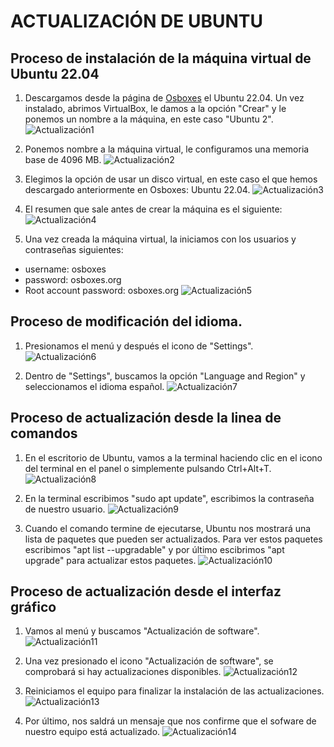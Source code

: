 # ACTUALIZACIÓN DE UBUNTU

## Proceso de instalación de la máquina virtual de Ubuntu 22.04

1. Descargamos desde la página de [Osboxes](https://www.osboxes.org/ubuntu/) el Ubuntu 22.04. Un vez instalado, abrimos VirtualBox, le damos a la opción "Crear" y le ponemos un nombre a la máquina, en este caso "Ubuntu 2".
![Actualización1](https://github.com/neusmartinez/Actualizacion-Ubuntu/blob/main/ACTUALIZAR_UBUNTU_1.png)


2. Ponemos nombre a la máquina virtual, le configuramos una memoria base de 4096 MB.
![Actualización2](https://github.com/neusmartinez/Actualizacion-Ubuntu/blob/main/ACTUALIZAR_UBUNTU_2.png)


3. Elegimos la opción de usar un disco virtual, en este caso el que hemos descargado anteriormente en Osboxes: Ubuntu 22.04.
![Actualización3](https://github.com/neusmartinez/Actualizacion-Ubuntu/blob/main/ACTUALIZAR_UBUNTU_3.png)


4. El resumen que sale antes de crear la máquina es el siguiente:
![Actualización4](https://github.com/neusmartinez/Actualizacion-Ubuntu/blob/main/ACTUALIZAR_UBUNTU_4.png)


5. Una vez creada la máquina virtual, la iniciamos con los usuarios y contraseñas siguientes:
* username: osboxes
* password: osboxes.org
* Root account password: osboxes.org
![Actualización5](https://github.com/neusmartinez/Actualizacion-Ubuntu/blob/main/ACTUALIZAR_UBUNTU_5.png)


## Proceso de modificación del idioma.

1. Presionamos  el menú y después el icono de "Settings".
![Actualización6](https://github.com/neusmartinez/Actualizacion-Ubuntu/blob/main/ACTUALIZAR_UBUNTU_6.png)


2. Dentro de "Settings", buscamos la opción "Language and Region" y seleccionamos el idioma español.
![Actualización7](https://github.com/neusmartinez/Actualizacion-Ubuntu/blob/main/ACTUALIZAR_UBUNTU_7.png)

## Proceso de actualización desde la linea de comandos

1. En el escritorio de Ubuntu, vamos a la terminal haciendo clic en el icono del terminal en el panel o simplemente pulsando Ctrl+Alt+T.
![Actualización8](https://github.com/neusmartinez/Actualizacion-Ubuntu/blob/main/ACTUALIZAR_UBUNTU_8.png)


2. En la terminal escribimos "sudo apt update", escribimos la contraseña de nuestro usuario.
![Actualización9](https://github.com/neusmartinez/Actualizacion-Ubuntu/blob/main/ACTUALIZAR_UBUNTU_9.png)


3. Cuando el comando termine de ejecutarse, Ubuntu nos mostrará una lista de paquetes que pueden ser actualizados. Para ver estos paquetes escribimos "apt list --upgradable" y por último escibrimos "apt upgrade" para actualizar estos paquetes.
![Actualización10](https://github.com/neusmartinez/Actualizacion-Ubuntu/blob/main/ACTUALIZAR_UBUNTU_10.png)


## Proceso de actualización desde el interfaz gráfico

1. Vamos al menú y buscamos "Actualización de software".
![Actualización11](https://github.com/neusmartinez/Actualizacion-Ubuntu/blob/main/ACTUALIZAR_UBUNTU_11.png)


2. Una vez presionado el icono "Actualización de software", se comprobará si hay actualizaciones disponibles.
![Actualización12](https://github.com/neusmartinez/Actualizacion-Ubuntu/blob/main/ACTUALIZAR_UBUNTU_12.png)


3. Reiniciamos el equipo para finalizar la instalación de las actualizaciones.
![Actualización13](https://github.com/neusmartinez/Actualizacion-Ubuntu/blob/main/ACTUALIZAR_UBUNTU_13.png)


4. Por último, nos saldrá un mensaje que nos confirme que el sofware de nuestro equipo está actualizado.
![Actualización14](https://github.com/neusmartinez/Actualizacion-Ubuntu/blob/main/ACTUALIZAR_UBUNTU_14.png)
